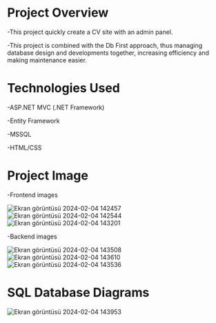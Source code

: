 # Project Overview
 -This project quickly create a CV site with an admin panel.

-This project is combined with the Db First approach, thus managing database design and developments together, increasing efficiency and making maintenance easier.

# Technologies Used
-ASP.NET MVC (.NET Framework)

-Entity Framework

-MSSQL

-HTML/CSS

# Project Image
-Frontend images

![Ekran görüntüsü 2024-02-04 142457](https://github.com/SafakSahinn/MeyawoPortfolio/assets/123293425/a2681062-0dbf-4118-bd38-c2812baa71aa)
![Ekran görüntüsü 2024-02-04 142544](https://github.com/SafakSahinn/MeyawoPortfolio/assets/123293425/dd3e29bf-8aad-4e38-a855-7499a6bd7dec)
![Ekran görüntüsü 2024-02-04 143201](https://github.com/SafakSahinn/MeyawoPortfolio/assets/123293425/84801725-caf3-49d0-901b-e9bc3833a629)

-Backend images

![Ekran görüntüsü 2024-02-04 143508](https://github.com/SafakSahinn/MeyawoPortfolio/assets/123293425/6459b850-39a2-4076-88c8-5dd0ff5d0b77)
![Ekran görüntüsü 2024-02-04 143610](https://github.com/SafakSahinn/MeyawoPortfolio/assets/123293425/0a8ae0d1-18fd-4491-86f2-74c38321cde4)
![Ekran görüntüsü 2024-02-04 143536](https://github.com/SafakSahinn/MeyawoPortfolio/assets/123293425/803c7fec-9d72-4bc3-b94f-aa06fa4f2140)

# SQL Database Diagrams

![Ekran görüntüsü 2024-02-04 143953](https://github.com/SafakSahinn/MeyawoPortfolio/assets/123293425/464cf95a-3177-4e27-8c8b-767c971b51d7)
